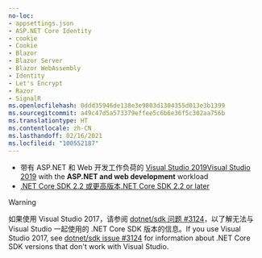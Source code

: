 ```yaml
---
no-loc:
- appsettings.json
- ASP.NET Core Identity
- cookie
- Cookie
- Blazor
- Blazor Server
- Blazor WebAssembly
- Identity
- Let's Encrypt
- Razor
- SignalR
ms.openlocfilehash: 0ddd35946de138e3e9803d1304355d013e3b1399
ms.sourcegitcommit: a49c47d5a573379effee5c6b6e36f5c302aa756b
ms.translationtype: HT
ms.contentlocale: zh-CN
ms.lasthandoff: 02/16/2021
ms.locfileid: "100552187"
---
```

* <span data-ttu-id="6ca2c-101">带有 ASP.NET 和 Web 开发工作负荷的 [Visual Studio 2019](https://visualstudio.microsoft.com/downloads/?utm_medium=microsoft&utm_source=docs.microsoft.com&utm_campaign=inline+link&utm_content=download+vs2019)</span><span class="sxs-lookup"><span data-stu-id="6ca2c-101">[Visual Studio 2019](https://visualstudio.microsoft.com/downloads/?utm_medium=microsoft&utm_source=docs.microsoft.com&utm_campaign=inline+link&utm_content=download+vs2019) with the **ASP.NET and web development** workload</span></span>
* [<span data-ttu-id="6ca2c-102">.NET Core SDK 2.2 或更高版本</span><span class="sxs-lookup"><span data-stu-id="6ca2c-102">.NET Core SDK 2.2 or later</span></span>](https://dotnet.microsoft.com/download/dotnet-core)

> [!WARNING]
> <span data-ttu-id="6ca2c-103">如果使用 Visual Studio 2017，请参阅 [dotnet/sdk 问题 #3124](https://github.com/dotnet/sdk/issues/3124)，以了解无法与 Visual Studio 一起使用的 .NET Core SDK 版本的信息。</span><span class="sxs-lookup"><span data-stu-id="6ca2c-103">If you use Visual Studio 2017, see [dotnet/sdk issue #3124](https://github.com/dotnet/sdk/issues/3124) for information about .NET Core SDK versions that don't work with Visual Studio.</span></span>
